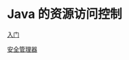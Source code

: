 # Java 的资源访问控制

[入门](https://www.ibm.com/developerworks/cn/java/j-lo-javasecurity/)

[安全管理器](https://www.cnblogs.com/yiwangzhibujian/p/6207212.html)
